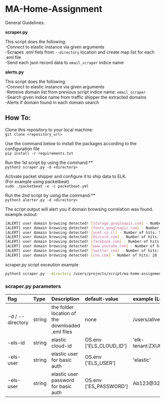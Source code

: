 # MA-Home-Assignment #

General Guidelines:

**scraper.py**

This script does the following:<br>
 -Connect to elastic instance via given arguments<br>
 -Scrapes .eml fiels from ```--directory``` location and create map list for each .eml file<br>
 -Send each json record data to ```email_scraper``` indice name<br>

 **alerts.py**

 This script does the following:<br>
 -Connect to elastic instance via given arguments<br>
 -Retreive domain list from previous script indice name: ```email_scraper```<br>
 -Search given indice name from traffic shipper the extracted domains<br>
 -Alerts if domain found in each domain search<br>

## How To:

Clone this repository to your local machine: <br>
    ```git clone <repository_url>```

Use the command below to install the packages according to the configuration file <br>
    ```pip install -r requirements.txt```

Run the 1st script by using the command:**<br>
```python3 scraper.py -d <directory>```


Activate packet shipper and configure it to ship data to ELK.<br>
(For example using packetbeat)<br>
```sudo ./packetbeat -e -c packetbeat.yml```<br>

Run the 2nd script by using the command:**<br>
```python3 alerter.py -d <directory>```<br>

The script output will alert you if domain browsing correlation was found.<br>
example outout:

```bash
[ALERT] user domain browsing detected! [storage.googleapis.com] - Number of hits: 3
[ALERT] user domain browsing detected! [fonts.googleapis.com] - Number of hits: 22
[ALERT] user domain browsing detected! [ynet.co.il] - Number of hits: 51
[ALERT] user domain browsing detected! [discord.com] - Number of hits: 17
[ALERT] user domain browsing detected! [facebook.com] - Number of hits: 18
[ALERT] user domain browsing detected! [www.youtube.com] - Number of hits: 2
[ALERT] user domain browsing detected! [twitter.com] - Number of hits: 11
[ALERT] user domain browsing detected! [cnn.com] - Number of hits: 28
```


scraper.py script exceution example 

```bash
python3 scraper.py --directory /users/projects/script/ma-home-assignment/pre-scanned-emails
```
### scraper.py parameters ###
| flag | Type | Description | default-value | example (Legacy Site) 
| :--- | :--- | :--- | :--- | :--- |
| -d / --directory | string | the folder location of the downloaded .eml files | none | /users/alive/email_files/ |
| -els-id | string | elastic cloud-id | OS.env ['ELS_CLOUD_ID'] | 'elk-tenant:ZXUtY2VudHJhbC0xLmF3cy5jbG91Z' |
| -els-user | string | elastic user for basic auth | OS.env ['ELS_USER'] | 'elastic' |
| -els-user | string | elastic user password for basic auth | OS.env ['ES_PASSWORD'] | Ab123@321 |

